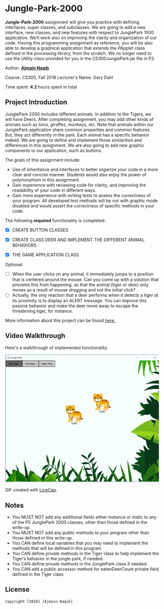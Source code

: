 ﻿# Jungle-Park-2000

**Jungle-Park-2000** assignment will give you practice with defining interfaces, super classes, and subclasses. We are going to add a new interface, new classes, and new features with respect to JunglePark 1000 application. We’ll work also on improving the clarity and organization of our code. Having this programming assignment as reference, you will be also able to develop a graphical application that extends the PApplet class defined in the processing library, from the scratch. We no longer need to use the Utility class provided for you in the CS300JunglePark.jar file in P2.

Author: **[Ajmain Naqib](mailto:naqib@wisc.edu)**

Course: CS300, Fall 2018    Lecturer's Name: Gary Dahl

Time spent: **4.2** hours spent in total

## Project Introduction
JunglePark 2000 includes different animals. In addition to the Tigers, we will have Deers. After completing assignment, you may add other kinds of animals such as lions, giraffes, monkeys, etc. Note that animals within our JunglePark application share common properties and common features. But, they act differently in the park. Each animal has a specific behavior indeed. We are going to define and implement those similarities and differences in this assignment. We are also going to add new graphic components to our application, such as buttons. 


The goals of this assignment include:

* Use of inheritance and interfaces to better organize your code in a more clear and concise manner. Students would also enjoy the power of polymorphism in this assignment.
* Gain experience with reviewing code for clarity, and improving the readability of your code in different ways.
* Gain more experience with writing tests to assess the correctness of your program. All developed test methods will be run with graphic mode disabled and would assert the correctness of specific methods in your code.


The following **required** functionality is completed:

* [X] CREATE BUTTON CLASSES
* [X] CREATE CLASS DEER AND IMPLEMENT THE DIFFERENT ANIMAL BEHAVIORS
* [X] THE GAME APPLICATION CLASS


Optional: 
* [ ] When the user clicks on any animal, it immediately jumps to a position that is centered around the mouse.  Can you come up with a solution that prevents this from happening, so that the animal (tiger or deer) only moves as a result of mouse dragging and not the initial click?
* [ ] Actually, the only reaction that a deer performs when it detects a tiger at its proximity is to display an ALERT message. You can improve this passive behavior and make the deer move away to escape the threatening tiger, for instance.

More information about this project can be found [here.](http://cs300-www.cs.wisc.edu/wp/index.php/2018/10/09/p5-junglepark-2000/) 

## Video Walkthrough

Here's a walkthrough of implemented functionality:

<img src='walkthrough.gif' title='Video Walkthrough' width='' alt='Video Walkthrough' />

GIF created with [LiceCap](http://www.cockos.com/licecap/).


## Notes
* You MUST NOT add any additional fields either instance or static to any of the P5 JunglePark 2000 classes, other than those defined in the write-up.
* You MUST NOT add any public methods to your program other than those defined in this write-up.
* You CAN define local variables that you may need to implement the methods that will be defined in this program.
* You CAN define private methods in the Tiger class to help implement the Tiger’s behavior in the jungle park, if needed.
* You CAN define private methods in the JunglePark class if needed.
* You CAN add a public accessor method for eatenDeerCount private field defined in the Tiger class 

## License

    Copyright [2018] [Ajmain Naqib]


